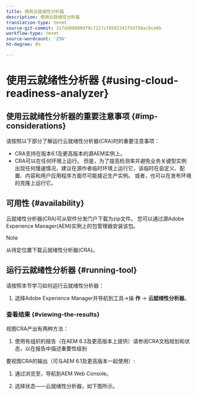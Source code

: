 ```yaml
---
title: 使用云就绪性分析器
description: 使用云就绪性分析器
translation-type: tm+mt
source-git-commit: 317dd08600df9c7127cf8502341f93758ac8ce0b
workflow-type: tm+mt
source-wordcount: '256'
ht-degree: 0%

---
```



# 使用云就绪性分析器 {#using-cloud-readiness-analyzer}

## 使用云就绪性分析器的重要注意事项 {#imp-considerations}

请按照以下部分了解运行云就绪性分析器(CRA)时的重要注意事项：

* CRA支持在版本6.1及更高版本的源AEM实例上。
* CRA可以在任何环境上运行。 但是，为了提高检测率并避免业务关键型实例出现任何慢速情况，建议在源作者临时环境上运行它，该临时在自定义、配置、内容和用户应用程序方面尽可能接近生产实例。 或者，也可以在发布环境的克隆上运行它。

## 可用性 {#availability}

云就绪性分析器(CRA)可从软件分发门户下载为zip文件。 您可以通过源Adobe Experience Manager(AEM)实例上的包管理器安装该包。

>[!NOTE]
>从待定位置下载云就绪性分析器(CRA)。

## 运行云就绪性分析器 {#running-tool}

请按照本节学习如何运行云就绪性分析器：

1. 选择Adobe Experience Manager并导航到工具->操 **作** -> **云就绪性分析器**。

### 查看结果 {#viewing-the-results}

视图CRA产出有两种方法：

1. 使用有组织的报告（在AEM 6.3及更高版本上提供）请参阅CRA文档规划和状态，以在报告中描述重要性级别

要视图CRA的输出（可与AEM 6.1及更高版本一起使用）:

1. 通过浏览至，导航到AEM Web Console。

1. 选择状态——云就绪性分析器，如下图所示。